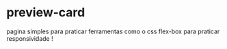 # preview-card
pagina simples para praticar ferramentas como o css flex-box para praticar responsividade !
